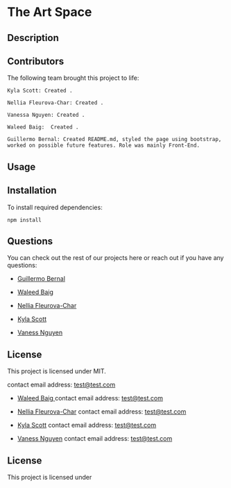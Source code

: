 # The Art Space

## Description




<!-- Move it! is a place where you can find your next job (elevator pitch)
This app was created with Javascript, JQuery, Bootstrap, & Materialize.

The Art Space is a central hub to discover, engage, and appreciate new and emerging artists and their talents. Artists can sign up for the site and upload their own art. The Art Space is also a gallery to purchase, like, and comment on any particular art piece.  Allowing interaction between the user and any available artist. The application was built using Nodejs, HandleBars, Bootstrap, Sequelize, MySQL and it makes full use of being mobile responsive. 


## Table of Contents

* [Images](#images)
* [Links](#links)
* [Contributors](#contributors)

* [Usage](#usage)

* [Installation](#installation)
* [Questions](#questions)
* [License](#license)

## Images

![LandingPage](./public/Images/homepage.PNG)

![Login](./public/Images/login.PNG)

![Gallery](./public/Images/gallery.PNG)

## Links

[TheArtSpace]()
<!--this is where our Heroku link  goes. -->

## Contributors

<!--name, role in project, what they did -->
The following team brought this project to life: 

```
Kyla Scott: Created . 

Nellia Fleurova-Char: Created . 

Vanessa Nguyen: Created .

Waleed Baig:  Created . 

Guillermo Bernal: Created README.md, styled the page using bootstrap, worked on possible future features. Role was mainly Front-End. 
```


## Usage

<!-- explain to the reader how they are suppose to use the application-->


## Installation

To install required dependencies:

```
npm install
```

## Questions

You can check out the rest of our projects here or reach out if you have any questions:

* [Guillermo Bernal](https://github.com/guillermobernal)

  

* [Waleed Baig ](https://github.com/wtbaig)
 

* [Nellia Fleurova-Char](https://github.com/NelliaFC)
 

* [Kyla Scott](https://github.com/guillermobernal)
  

* [Vaness Nguyen](https://github.com/guillermobernal)
 

## License

This project is licensed under MIT.

  contact email address: test@test.com

* [Waleed Baig ](https://github.com/wtbaig)
  contact email address: test@test.com

* [Nellia Fleurova-Char](https://github.com/NelliaFC)
  contact email address: test@test.com

* [Kyla Scott](https://github.com/guillermobernal)
  contact email address: test@test.com

* [Vaness Nguyen](https://github.com/guillermobernal)
  contact email address: test@test.com

## License

This project is licensed under 



